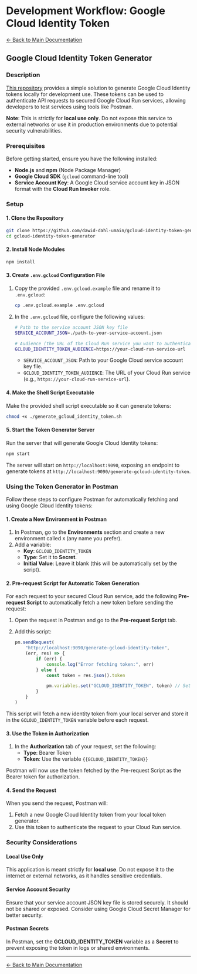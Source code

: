 # Development Workflow: Google Cloud Identity Token

[← Back to Main Documentation](../README.md)

## Google Cloud Identity Token Generator

### Description

[This repository](https://github.com/dawid-dahl-umain/gcloud-identity-token-generator) provides a simple solution to generate Google Cloud Identity tokens locally for development use. These tokens can be used to authenticate API requests to secured Google Cloud Run services, allowing developers to test services using tools like Postman.

**Note**: This is strictly for **local use only**. Do not expose this service to external networks or use it in production environments due to potential security vulnerabilities.

### Prerequisites

Before getting started, ensure you have the following installed:

-   **Node.js** and **npm** (Node Package Manager)
-   **Google Cloud SDK** (`gcloud` command-line tool)
-   **Service Account Key**: A Google Cloud service account key in JSON format with the **Cloud Run Invoker** role.

### Setup

#### 1. Clone the Repository

```bash
git clone https://github.com/dawid-dahl-umain/gcloud-identity-token-generator.git
cd gcloud-identity-token-generator
```

#### 2. Install Node Modules

```bash
npm install
```

#### 3. Create `.env.gcloud` Configuration File

1. Copy the provided `.env.gcloud.example` file and rename it to `.env.gcloud`:

    ```bash
    cp .env.gcloud.example .env.gcloud
    ```

2. In the `.env.gcloud` file, configure the following values:

    ```bash
    # Path to the service account JSON key file
    SERVICE_ACCOUNT_JSON=./path-to-your-service-account.json

    # Audience (the URL of the Cloud Run service you want to authenticate with)
    GCLOUD_IDENTITY_TOKEN_AUDIENCE=https://your-cloud-run-service-url
    ```

    - `SERVICE_ACCOUNT_JSON`: Path to your Google Cloud service account key file.
    - `GCLOUD_IDENTITY_TOKEN_AUDIENCE`: The URL of your Cloud Run service (e.g., `https://your-cloud-run-service-url`).

#### 4. Make the Shell Script Executable

Make the provided shell script executable so it can generate tokens:

```bash
chmod +x ./generate_gcloud_identity_token.sh
```

#### 5. Start the Token Generator Server

Run the server that will generate Google Cloud Identity tokens:

```bash
npm start
```

The server will start on `http://localhost:9090`, exposing an endpoint to generate tokens at `http://localhost:9090/generate-gcloud-identity-token`.

### Using the Token Generator in Postman

Follow these steps to configure Postman for automatically fetching and using Google Cloud Identity tokens:

#### 1. Create a New Environment in Postman

1. In Postman, go to the **Environments** section and create a new environment called `X` (any name you prefer).
2. Add a variable:
    - **Key**: `GCLOUD_IDENTITY_TOKEN`
    - **Type**: Set it to **Secret**.
    - **Initial Value**: Leave it blank (this will be automatically set by the script).

#### 2. Pre-request Script for Automatic Token Generation

For each request to your secured Cloud Run service, add the following **Pre-request Script** to automatically fetch a new token before sending the request:

1. Open the request in Postman and go to the **Pre-request Script** tab.
2. Add this script:

    ```javascript
    pm.sendRequest(
        "http://localhost:9090/generate-gcloud-identity-token",
        (err, res) => {
            if (err) {
                console.log("Error fetching token:", err)
            } else {
                const token = res.json().token

                pm.variables.set("GCLOUD_IDENTITY_TOKEN", token) // Set the token as a variable
            }
        }
    )
    ```

This script will fetch a new identity token from your local server and store it in the `GCLOUD_IDENTITY_TOKEN` variable before each request.

#### 3. Use the Token in Authorization

1. In the **Authorization** tab of your request, set the following:
    - **Type**: Bearer Token
    - **Token**: Use the variable `{{GCLOUD_IDENTITY_TOKEN}}`

Postman will now use the token fetched by the Pre-request Script as the Bearer token for authorization.

#### 4. Send the Request

When you send the request, Postman will:

1. Fetch a new Google Cloud Identity token from your local token generator.
2. Use this token to authenticate the request to your Cloud Run service.

### Security Considerations

#### Local Use Only

This application is meant strictly for **local use**. Do not expose it to the internet or external networks, as it handles sensitive credentials.

#### Service Account Security

Ensure that your service account JSON key file is stored securely. It should not be shared or exposed. Consider using Google Cloud Secret Manager for better security.

#### Postman Secrets

In Postman, set the **GCLOUD_IDENTITY_TOKEN** variable as a **Secret** to prevent exposing the token in logs or shared environments.

---

[← Back to Main Documentation](../README.md)
